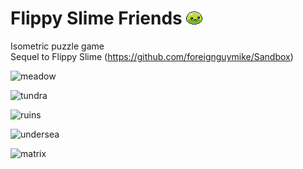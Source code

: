 # Flippy Slime Friends ![slime](android/assets/fs2res/pack/slime.png)
Isometric puzzle game <br>
Sequel to Flippy Slime (https://github.com/foreignguymike/Sandbox) <br>

![meadow](https://i.imgur.com/dG1As3s.png)

![tundra](https://i.imgur.com/hiVd6T2.png)

![ruins](https://i.imgur.com/usuyevj.png)

![undersea](https://i.imgur.com/p3YDDeC.png)

![matrix](https://i.imgur.com/5WaNqms.png)
